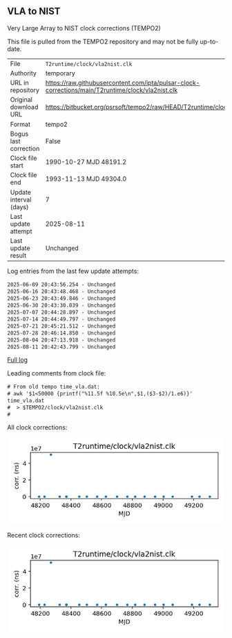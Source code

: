 
## VLA to NIST

Very Large Array to NIST clock corrections (TEMPO2)

This file is pulled from the TEMPO2 repository and may not be fully
up-to-date.

|     |     |
|:--- |:--- |
| File | `T2runtime/clock/vla2nist.clk` |
| Authority | temporary |
| URL in repository | <https://raw.githubusercontent.com/ipta/pulsar-clock-corrections/main/T2runtime/clock/vla2nist.clk> |
| Original download URL | <https://bitbucket.org/psrsoft/tempo2/raw/HEAD/T2runtime/clock/vla2nist.clk> |
| Format | tempo2 |
| Bogus last correction | False |
| Clock file start | 1990-10-27 MJD 48191.2 |
| Clock file end | 1993-11-13 MJD 49304.0 |
| Update interval (days) | 7 |
| Last update attempt | 2025-08-11 |
| Last update result | Unchanged |

Log entries from the last few update attempts:
```
2025-06-09 20:43:56.254 - Unchanged
2025-06-16 20:43:48.468 - Unchanged
2025-06-23 20:43:49.846 - Unchanged
2025-06-30 20:43:30.039 - Unchanged
2025-07-07 20:44:28.897 - Unchanged
2025-07-14 20:44:49.797 - Unchanged
2025-07-21 20:45:21.512 - Unchanged
2025-07-28 20:46:14.850 - Unchanged
2025-08-04 20:47:13.918 - Unchanged
2025-08-11 20:42:43.799 - Unchanged
```
[Full log](https://raw.githubusercontent.com/ipta/pulsar-clock-corrections/main/log/T2runtime/clock/vla2nist.clk.log)

Leading comments from clock file:

    # From old tempo time_vla.dat:
    # awk '$1<50000 {printf("%11.5f %10.5e\n",$1,($3-$2)/1.e6)}' time_vla.dat
    #  > $TEMPO2/clock/vla2nist.clk
    #



All clock corrections:

![plot of all clock corrections](vla2nist.clk.png "All corrections")

Recent clock corrections:

![plot of recent clock corrections](vla2nist.clk.short.png "Recent corrections")

